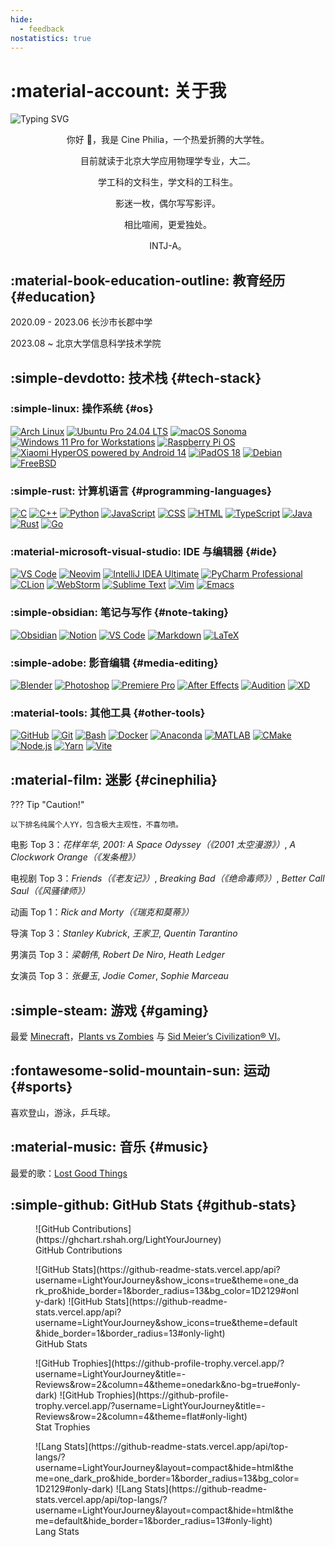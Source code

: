 ```yaml
---
hide:
  - feedback
nostatistics: true
---
```


# :material-account: 关于我

![Typing SVG](https://readme-typing-svg.demolab.com?font=JetBrains+Mono&duration=3333&pause=333&center=true&vCenter=true&width=435&height=45&lines=Wubba+lubba+dub+dub.;Gubba+nub+nub+doo+rah+kah.)

<div align="center">
  <p>你好 👋，我是 Cine Philia，一个热爱折腾的大学牲。</p>
  <p>目前就读于北京大学应用物理学专业，大二。</p>
  <p>学工科的文科生，学文科的工科生。</p>
  <p>影迷一枚，偶尔写写影评。</p>
  <p>相比喧闹，更爱独处。</p>
  <p>INTJ-A。</p>
</div>

## :material-book-education-outline: 教育经历 {#education}

2020.09 - 2023.06 长沙市长郡中学

2023.08 ~ 北京大学信息科学技术学院

## :simple-devdotto: 技术栈 {#tech-stack}

### :simple-linux: 操作系统 {#os}

<div class="image-container">
  <a href="https://archlinux.org/" target="_blank"><img src="https://skillicons.dev/icons?i=arch" alt="Arch Linux"></a>
  <a href="https://ubuntu.com/" target="_blank"><img src="https://skillicons.dev/icons?i=ubuntu" alt="Ubuntu Pro 24.04 LTS"></a>
  <a href="https://www.apple.com/macos/" target="_blank"><img src="https://skillicons.dev/icons?i=apple" alt="macOS Sonoma"></a>
  <a href="https://www.microsoft.com/windows/" target="_blank"><img src="https://skillicons.dev/icons?i=windows" alt="Windows 11 Pro for Workstations"></a>
  <a href="https://www.raspberrypi.com/software/" target="_blank"><img src="https://skillicons.dev/icons?i=raspberrypi" alt="Raspberry Pi OS"></a>
  <a href="https://www.android.com/" target="_blank"><img src="https://skillicons.dev/icons?i=androidstudio" alt="Xiaomi HyperOS powered by Android 14"></a>
  <a href="https://www.apple.com/ipados/" target="_blank"><img src="https://skillicons.dev/icons?i=apple" alt="iPadOS 18"></a>
  <a href="https://www.debian.org/" target="_blank"><img src="https://skillicons.dev/icons?i=debian" alt="Debian"></a>
  <a href="https://www.freebsd.org/" target="_blank"><img src="https://skillicons.dev/icons?i=bsd" alt="FreeBSD"></a>
</div>

<!--
<figure markdown="span">
  ![桌面端操作系统](https://skillicons.dev/icons?i=arch,ubuntu,apple,windows&theme=dark)
  <figcaption>桌面端</figcaption>
</figure>

<figure markdown="span">
  ![移动端操作系统](https://skillicons.dev/icons?i=androidstudio,apple&theme=dark)
  <figcaption>移动端</figcaption>
</figure>

<figure markdown="span">
  ![服务器端操作系统](https://skillicons.dev/icons?i=redhat,bsd&theme=dark)
  <figcaption>服务器</figcaption>
</figure>
-->

### :simple-rust: 计算机语言 {#programming-languages}

<div class="image-container">
  <a href="https://en.wikipedia.org/wiki/C_(programming_language)" target="_blank"><img src="https://skillicons.dev/icons?i=c" alt="C"></a>
  <a href="https://www.cplusplus.com/" target="_blank"><img src="https://skillicons.dev/icons?i=cpp" alt="C++"></a>
  <a href="https://www.python.org/" target="_blank"><img src="https://skillicons.dev/icons?i=py" alt="Python"></a>
  <a href="https://www.javascript.com/" target="_blank"><img src="https://skillicons.dev/icons?i=js" alt="JavaScript"></a>
  <a href="https://www.w3.org/Style/CSS/Overview.en.html" target="_blank"><img src="https://skillicons.dev/icons?i=css" alt="CSS"></a>
  <a href="https://html.spec.whatwg.org/multipage/" target="_blank"><img src="https://skillicons.dev/icons?i=html" alt="HTML"></a>
  <a href="https://www.typescriptlang.org/" target="_blank"><img src="https://skillicons.dev/icons?i=ts" alt="TypeScript"></a>
  <a href="https://www.java.com/" target="_blank"><img src="https://skillicons.dev/icons?i=java" alt="Java"></a>
  <a href="https://www.rust-lang.org/" target="_blank"><img src="https://skillicons.dev/icons?i=rust" alt="Rust"></a>
  <a href="https://go.dev/" target="_blank"><img src="https://skillicons.dev/icons?i=go" alt="Go"></a>
</div>

<!--
<figure markdown="span">
  ![编程语言](https://skillicons.dev/icons?i=c,cpp,py,js,ts,java,rust,go&theme=dark)
  <figcaption>编程语言</figcaption>
</figure>

<figure markdown="span">
  ![标记语言](https://skillicons.dev/icons?i=md,html,css,latex&theme=dark)
  <figcaption>标记语言</figcaption>
</figure>
-->

### :material-microsoft-visual-studio: IDE 与编辑器 {#ide}

<div class="image-container">
  <a href="https://code.visualstudio.com/" target="_blank"><img src="https://skillicons.dev/icons?i=vscode" alt="VS Code"></a>
  <a href="https://neovim.io/" target="_blank"><img src="https://skillicons.dev/icons?i=neovim" alt="Neovim"></a>
  <a href="https://www.jetbrains.com/idea/" target="_blank"><img src="https://skillicons.dev/icons?i=idea" alt="IntelliJ IDEA Ultimate"></a>
  <a href="https://www.jetbrains.com/pycharm/" target="_blank"><img src="https://skillicons.dev/icons?i=pycharm" alt="PyCharm Professional"></a>
  <a href="https://www.jetbrains.com/clion/" target="_blank"><img src="https://skillicons.dev/icons?i=clion" alt="CLion"></a>
  <a href="https://www.jetbrains.com/webstorm/" target="_blank"><img src="https://skillicons.dev/icons?i=webstorm" alt="WebStorm"></a>
  <a href="https://www.sublimetext.com/" target="_blank"><img src="https://skillicons.dev/icons?i=sublime" alt="Sublime Text"></a>
  <a href="https://www.vim.org/" target="_blank"><img src="https://skillicons.dev/icons?i=vim" alt="Vim"></a>
  <a href="https://www.gnu.org/software/emacs/" target="_blank"><img src="https://skillicons.dev/icons?i=emacs" alt="Emacs"></a>
</div>

### :simple-obsidian: 笔记与写作 {#note-taking}

<div class="image-container">
  <a href="https://obsidian.md/" target="_blank"><img src="https://skillicons.dev/icons?i=obsidian" alt="Obsidian"></a>
  <a href="https://www.notion.so/" target="_blank"><img src="https://skillicons.dev/icons?i=notion" alt="Notion"></a>
  <a href="https://code.visualstudio.com/" target="_blank"><img src="https://skillicons.dev/icons?i=vscode" alt="VS Code"></a>
  <a href="https://www.markdownguide.org/" target="_blank"><img src="https://skillicons.dev/icons?i=md" alt="Markdown"></a>
  <a href="https://www.latex-project.org/" target="_blank"><img src="https://skillicons.dev/icons?i=latex" alt="LaTeX"></a>
</div>

### :simple-adobe: 影音编辑 {#media-editing}

<div class="image-container">
  <a href="https://www.blender.org/" target="_blank"><img src="https://skillicons.dev/icons?i=blender" alt="Blender"></a>
  <a href="https://www.adobe.com/products/photoshop.html" target="_blank"><img src="https://skillicons.dev/icons?i=ps" alt="Photoshop"></a>
  <a href="https://www.adobe.com/products/premiere.html" target="_blank"><img src="https://skillicons.dev/icons?i=premiere" alt="Premiere Pro"></a>
  <a href="https://www.adobe.com/products/aftereffects.html" target="_blank"><img src="https://skillicons.dev/icons?i=ae" alt="After Effects"></a>
  <a href="https://www.adobe.com/products/audition.html" target="_blank"><img src="https://skillicons.dev/icons?i=audition" alt="Audition"></a>
  <a href="https://www.adobe.com/products/xd.html" target="_blank"><img src="https://skillicons.dev/icons?i=xd" alt="XD"></a>
</div>

### :material-tools: 其他工具 {#other-tools}

<div class="image-container">
  <a href="https://github.com/" target="_blank"><img src="https://skillicons.dev/icons?i=github" alt="GitHub"></a>
  <a href="https://git-scm.com/" target="_blank"><img src="https://skillicons.dev/icons?i=git" alt="Git"></a>
  <a href="https://www.gnu.org/software/bash/" target="_blank"><img src="https://skillicons.dev/icons?i=bash" alt="Bash"></a>
  <a href="https://www.docker.com/" target="_blank"><img src="https://skillicons.dev/icons?i=docker" alt="Docker"></a>
  <a href="https://www.anaconda.com/" target="_blank"><img src="https://skillicons.dev/icons?i=anaconda" alt="Anaconda"></a>
  <a href="https://www.mathworks.com/products/matlab.html" target="_blank"><img src="https://skillicons.dev/icons?i=matlab" alt="MATLAB"></a>
  <a href="https://cmake.org/" target="_blank"><img src="https://skillicons.dev/icons?i=cmake" alt="CMake"></a>
  <a href="https://nodejs.org/" target="_blank"><img src="https://skillicons.dev/icons?i=nodejs" alt="Node.js"></a>
  <a href="https://yarnpkg.com/" target="_blank"><img src="https://skillicons.dev/icons?i=yarn" alt="Yarn"></a>
  <a href="https://vitejs.dev/" target="_blank"><img src="https://skillicons.dev/icons?i=vite" alt="Vite"></a>
</div>

## :material-film: 迷影 {#cinephilia}

??? Tip "Caution!"

    以下排名纯属个人YY，包含极大主观性，不喜勿喷。

电影 Top 3：*花样年华*, *2001: A Space Odyssey（《2001 太空漫游》）*, *A Clockwork Orange（《发条橙》）*

电视剧 Top 3：*Friends（《老友记》）*, *Breaking Bad（《绝命毒师》）*, *Better Call Saul（《风骚律师》）*

动画 Top 1：*Rick and Morty（《瑞克和莫蒂》）*

导演 Top 3：*Stanley Kubrick*, *王家卫*, *Quentin Tarantino*

男演员 Top 3：*梁朝伟*, *Robert De Niro*, *Heath Ledger*

女演员 Top 3：*张曼玉*, *Jodie Comer*, *Sophie Marceau*

## :simple-steam: 游戏 {#gaming}

最爱 [Minecraft](https://www.minecraft.net/zh-hans)，[Plants vs Zombies](https://www.ea.com/ea-studios/popcap/plants-vs-zombies) 与 [Sid Meier’s Civilization® VI](https://store.steampowered.com/app/289070/Sid_Meiers_Civilization_VI/)。

## :fontawesome-solid-mountain-sun: 运动 {#sports}

喜欢登山，游泳，乒乓球。

## :material-music: 音乐 {#music}

最爱的歌：[Lost Good Things](https://music.163.com/#/song?id=27591655)

## :simple-github: GitHub Stats {#github-stats}

<figure markdown="span">
  ![GitHub Contributions](https://ghchart.rshah.org/LightYourJourney)
  <figcaption>GitHub Contributions</figcaption>
</figure>

<figure markdown="span">
  ![GitHub Stats](https://github-readme-stats.vercel.app/api?username=LightYourJourney&show_icons=true&theme=one_dark_pro&hide_border=1&border_radius=13&bg_color=1D2129#only-dark)
  ![GitHub Stats](https://github-readme-stats.vercel.app/api?username=LightYourJourney&show_icons=true&theme=default&hide_border=1&border_radius=13#only-light)
  <figcaption>GitHub Stats</figcaption>
</figure>

<figure markdown="span">
  ![GitHub Trophies](https://github-profile-trophy.vercel.app/?username=LightYourJourney&title=-Reviews&row=2&column=4&theme=onedark&no-bg=true#only-dark)
  ![GitHub Trophies](https://github-profile-trophy.vercel.app/?username=LightYourJourney&title=-Reviews&row=2&column=4&theme=flat#only-light)
  <figcaption>Stat Trophies</figcaption>
</figure>

<figure markdown="span">
  ![Lang Stats](https://github-readme-stats.vercel.app/api/top-langs/?username=LightYourJourney&layout=compact&hide=html&theme=one_dark_pro&hide_border=1&border_radius=13&bg_color=1D2129#only-dark)
  ![Lang Stats](https://github-readme-stats.vercel.app/api/top-langs/?username=LightYourJourney&layout=compact&hide=html&theme=default&hide_border=1&border_radius=13#only-light)
  <figcaption>Lang Stats</figcaption>
</figure>
